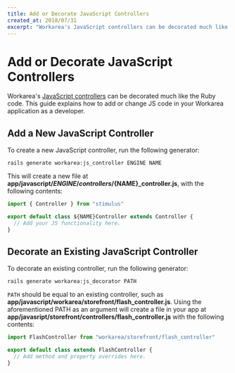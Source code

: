 ```yaml
---
title: Add or Decorate JavaScript Controllers
created_at: 2018/07/31
excerpt: "Workarea's JavaScript controllers can be decorated much like the Ruby code. This guide explains how to add or change JS code in your Workarea application as a developer."
---
```


# Add or Decorate JavaScript Controllers

Workarea's [JavaScript controllers](https://stimulusjs.org/reference/controllers) can be decorated much like the Ruby code. This guide explains how to add or change JS code in your Workarea application as a developer.

## Add a New JavaScript Controller

To create a new JavaScript controller, run the following generator:

    rails generate workarea:js_controller ENGINE NAME

This will create a new file at **app/javascript/${ENGINE}/controllers/${NAME}_controller.js**, with the following contents:

```javascript
import { Controller } from "stimulus"

export default class ${NAME}Controller extends Controller {
  // Add your JS functionality here.
}
```

## Decorate an Existing JavaScript Controller

To decorate an existing controller, run the following generator:

    rails generate workarea:js_decorator PATH

`PATH` should be equal to an existing controller, such as **app/javascript/workarea/storefront/flash_controller.js**. Using the aforementioned PATH as an argument will create a file in your app at **app/javasript/storefront/controllers/flash_controller.js** with the following contents:

```javascript
import FlashController from "workarea/storefront/flash_controller"

export default class extends FlashController {
  // Add method and property overrides here.
}
```

